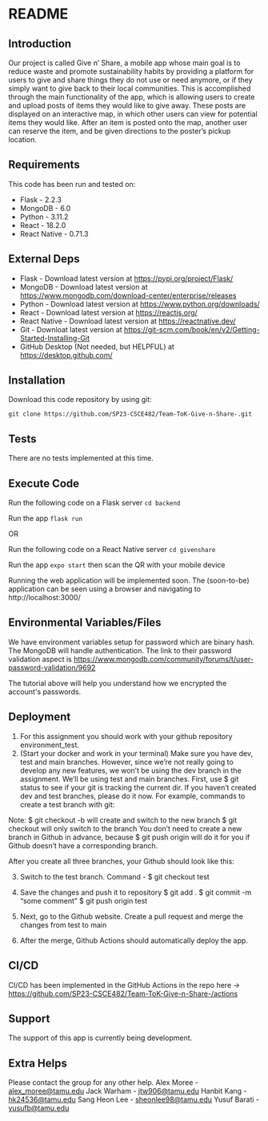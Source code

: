 # README

## Introduction

Our project is called Give n’ Share, a mobile app whose main goal is to reduce waste and promote sustainability habits by providing a platform for users to give and share things they do not use or need anymore, or if they simply want to give back to their local communities. This is accomplished through the main functionality of the app, which is allowing users to create and upload posts of items they would like to give away. These posts are displayed on an interactive map, in which other users can view for potential items they would like. After an item is posted onto the map, another user can reserve the item, and be given directions to the poster’s pickup location.

## Requirements

This code has been run and tested on:

- Flask - 2.2.3
- MongoDB - 6.0
- Python - 3.11.2
- React - 18.2.0
- React Native - 0.71.3


## External Deps

- Flask - Download latest version at https://pypi.org/project/Flask/
- MongoDB - Download latest version at https://www.mongodb.com/download-center/enterprise/releases
- Python - Download latest version at https://www.python.org/downloads/
- React - Download latest version at https://reactjs.org/
- React Native - Download latest version at https://reactnative.dev/
- Git - Downloat latest version at https://git-scm.com/book/en/v2/Getting-Started-Installing-Git
- GitHub Desktop (Not needed, but HELPFUL) at https://desktop.github.com/

## Installation

Download this code repository by using git:

`git clone https://github.com/SP23-CSCE482/Team-ToK-Give-n-Share-.git`

## Tests

There are no tests implemented at this time.

## Execute Code

Run the following code on a Flask server
`cd backend`

Run the app
`flask run`


OR


Run the following code on a React Native server
`cd givenshare`

Run the app
`expo start`
then scan the QR with your mobile device

Running the web application will be implemented soon.
The (soon-to-be) application can be seen using a browser and navigating to http://localhost:3000/


## Environmental Variables/Files

We have environment variables setup for password which are binary hash. The MongoDB will handle authentication. The link to their password validation aspect is https://www.mongodb.com/community/forums/t/user-password-validation/9692

The tutorial above will help you understand how we encrypted the account's passwords.


## Deployment

1. For this assignment you should work with your github repository environment_test.
2. (Start your docker and work in your terminal) Make sure you have dev, test and main branches. However, since we’re not really going to develop any new features, we won’t be using the dev branch in the assignment. We’ll be using test and main branches.
   First, use $ git status to see if your git is tracking the current dir.
   If you haven’t created dev and test branches, please do it now. For example, commands to create a test branch with git:

Note:
$ git checkout -b <branch> will create and switch to the new branch
$ git checkout <branch> will only switch to the branch
You don’t need to create a new branch in Github in advance, because $ git push origin <branch> will do it for you if Github doesn’t have a corresponding branch.

After you create all three branches, your Github should look like this:

3. Switch to the test branch. Command - $ git checkout test

4. Save the changes and push it to repository
   $ git add .
   $ git commit -m “some comment”
   $ git push origin test

5. Next, go to the Github website. Create a pull request and merge the changes from test to main

6. After the merge, Github Actions should automatically deploy the app.

## CI/CD

CI/CD has been implemented in the GitHub Actions in the repo here -> https://github.com/SP23-CSCE482/Team-ToK-Give-n-Share-/actions

## Support

The support of this app is currently being development.

## Extra Helps

Please contact the group for any other help.
Alex Moree - alex_moree@tamu.edu
Jack Warham - jtw906@tamu.edu
Hanbit Kang - hk24536@tamu.edu
Sang Heon Lee - sheonlee98@tamu.edu
Yusuf Barati - yusufb@tamu.edu
